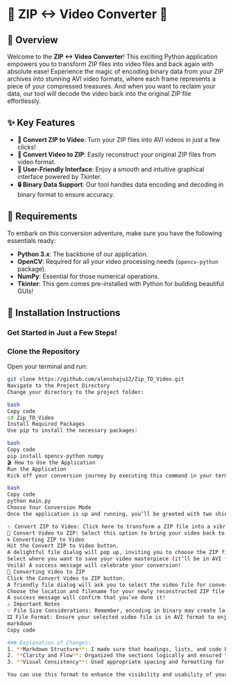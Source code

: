 # 🎉 ZIP <-> Video Converter 🎉

## 🌟 Overview

Welcome to the **ZIP <-> Video Converter**! This exciting Python application empowers you to transform ZIP files into video files and back again with absolute ease! Experience the magic of encoding binary data from your ZIP archives into stunning AVI video formats, where each frame represents a piece of your compressed treasures. And when you want to reclaim your data, our tool will decode the video back into the original ZIP file effortlessly.

## ✨ Key Features

- **🚀 Convert ZIP to Video**: Turn your ZIP files into AVI videos in just a few clicks!
- **🔄 Convert Video to ZIP**: Easily reconstruct your original ZIP files from video format.
- **🌈 User-Friendly Interface**: Enjoy a smooth and intuitive graphical interface powered by Tkinter.
- **🔒 Binary Data Support**: Our tool handles data encoding and decoding in binary format to ensure accuracy.

## 🔧 Requirements

To embark on this conversion adventure, make sure you have the following essentials ready:

- **Python 3.x**: The backbone of our application.
- **OpenCV**: Required for all your video processing needs (`opencv-python` package).
- **NumPy**: Essential for those numerical operations.
- **Tkinter**: This gem comes pre-installed with Python for building beautiful GUIs!

## 🚀 Installation Instructions

### Get Started in Just a Few Steps!

### Clone the Repository
Open your terminal and run:

```bash
git clone https://github.com/alenshaju12/Zip_TO_Video.git
Navigate to the Project Directory
Change your directory to the project folder:

bash
Copy code
cd Zip_TO_Video
Install Required Packages
Use pip to install the necessary packages:

bash
Copy code
pip install opencv-python numpy
🎬 How to Use the Application
Run the Application
Kick off your conversion journey by executing this command in your terminal:

bash
Copy code
python main.py
Choose Your Conversion Mode
Once the application is up and running, you’ll be greeted with two shiny buttons:

✨ Convert ZIP to Video: Click here to transform a ZIP file into a vibrant video.
🎥 Convert Video to ZIP: Select this option to bring your video back to a ZIP file.
🌀 Converting ZIP to Video
Hit the Convert ZIP to Video button.
A delightful file dialog will pop up, inviting you to choose the ZIP file you want to convert.
Select where you want to save your video masterpiece (it’ll be in AVI format).
Voilà! A success message will celebrate your conversion!
🔄 Converting Video to ZIP
Click the Convert Video to ZIP button.
A friendly file dialog will ask you to select the video file for conversion.
Choose the location and filename for your newly reconstructed ZIP file.
A success message will confirm that you’ve done it!
⚠️ Important Notes
💡 File Size Considerations: Remember, encoding in binary may create larger video files than the original ZIPs, but it’s all part of the magic!
🎞️ File Format: Ensure your selected video file is in AVI format to enjoy smooth conversions.
markdown
Copy code

### Explanation of Changes:
1. **Markdown Structure**: I made sure that headings, lists, and code blocks were properly formatted with Markdown syntax.
2. **Clarity and Flow**: Organized the sections logically and ensured there are clear instructions and explanations.
3. **Visual Consistency**: Used appropriate spacing and formatting for a clean and vibrant appearance.

You can use this format to enhance the visibility and usability of your project documentation!
